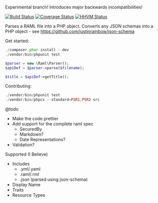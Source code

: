Experimental branch! Introduces major backwards incompatibilities!

[![Build Status](https://travis-ci.org/alecsammon/php-raml-parser.svg?branch=master)](https://travis-ci.org/alecsammon/php-raml-parser)
[![Coverage Status](https://img.shields.io/coveralls/alecsammon/php-raml-parser.svg)](https://coveralls.io/r/alecsammon/php-raml-parser?branch=master)
[![HHVM Status](http://hhvm.h4cc.de/badge/alecsammon/php-raml-parser.png)](http://hhvm.h4cc.de/package/alecsammon/php-raml-parser)

Parses a RAML file into a PHP object.
Converts any JSON schemas into a PHP object - see https://github.com/justinrainbow/json-schema

Get started:
```php
./composer.phar install --dev
./vendor/bin/phpunit test
```

```php
$parser = new \Raml\Parser();
$apiDef = $parser->parse($filename);

$title = $apiDef->getTitle();
```

Contributing:
```php
./vendor/bin/phpunit test
./vendor/bin/phpcs --standard=PSR1,PSR2 src
```

@todo
- Make the code prettier
- Add support for the complete raml spec
    - SecuredBy
    - Markdown?
    - Date Representations?
- Validation?

Supported (I Believe)
- Includes
    - .yml/.yaml
    - .raml/.rml
    - .json (parsed using json-schema)
- Display Name
- Traits
- Resource Types
